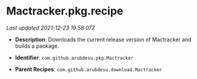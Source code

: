 # Mactracker.pkg.recipe

_Last updated 2021-12-23 19:58:07Z_

- **Description**: Downloads the current release version of Mactracker and builds a package.

- **Identifier**: `com.github.arubdesu.pkg.Mactracker`

- **Parent Recipes**: `com.github.arubdesu.download.Mactracker`